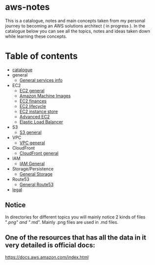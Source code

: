 # aws-notes
This is a catalogue, notes and main concepts taken from my personal journey to becoming an AWS solutions architect ( in progress ).
In the catalogue below you can see all the topics, notes and ideas taken down while learning these concepts.

# Table of contents
- [catalogue](https://github.com/nikasakandelidze/aws-notes/blob/main/catalogue.md)
- general
	- [General services info](https://github.com/nikasakandelidze/aws-notes/blob/main/general/generalServices.md)
- EC2
	- [EC2 general](https://github.com/nikasakandelidze/aws-notes/tree/main/ec2/ec2.md)
	- [Amazon Machine Images](https://github.com/nikasakandelidze/aws-journey/blob/main/ec2/ami.md)
	- [EC2 finances](https://github.com/nikasakandelidze/aws-journey/blob/main/ec2/ec2-finanfce.md)
	- [EC2 lifecycle](https://github.com/nikasakandelidze/aws-journey/blob/main/ec2/ec2-lifecycle.md)
	- [EC2 instance store](https://github.com/nikasakandelidze/aws-journey/blob/main/ec2/ec2-instance-store.md)
	- [Advanced EC2](https://github.com/nikasakandelidze/aws-notes/blob/main/ec2/advanced-ec2.md)
	- [Elastic Load Balancer](https://github.com/nikasakandelidze/aws-journey/blob/main/ec2/elastic-load-balancer.md)
- S3
	- [S3 general](https://github.com/nikasakandelidze/aws-notes/blob/main/storage/aws-storage.md)
- VPC
	- [VPC general](https://github.com/nikasakandelidze/aws-notes/blob/main/vpc/vpc.md)
- CloudFront
	- [CloudFront general](https://github.com/nikasakandelidze/aws-notes/blob/main/cloudFront/cloudfront.md)
- IAM
	- [IAM General](https://github.com/nikasakandelidze/aws-notes/blob/main/IAM/iam.md)
- Storage/Persistence
	- [General Storage](https://github.com/nikasakandelidze/aws-notes/blob/main/storage/storage.md)
- Route53
	- [General Route53](https://github.com/nikasakandelidze/aws-journey/blob/main/route53/route53.md)
- [legal](https://github.com/nikasakandelidze/aws-notes/blob/main/legal/legal.md)

## Notice
In directories for different topics you will mainly notice 2 kinds of files "*.png" and "*.md". Mainly .png files are used in .md files.

## One of the resources that has all the data in it very detailed is official docs:
https://docs.aws.amazon.com/index.html
